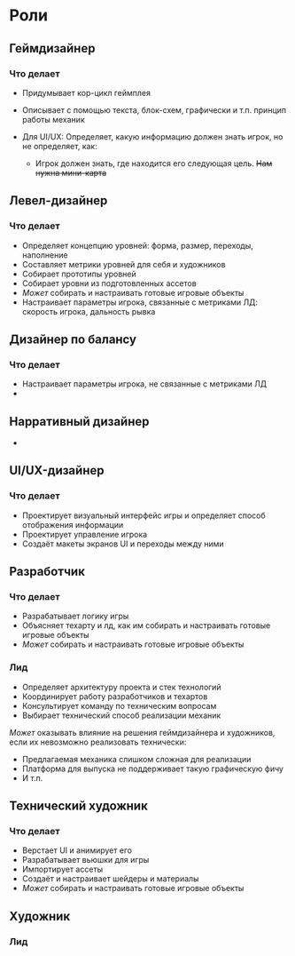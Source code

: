 # Роли
## Геймдизайнер
### Что делает
- Придумывает кор-цикл геймплея
- Описывает с помощью текста, блок-схем, графически и т.п. принцип работы механик

- Для UI/UX: Определяет, какую информацию должен знать игрок, но не определяет, как:
	- Игрок должен знать, где находится его следующая цель. ~~Нам нужна мини-карта~~

## Левел-дизайнер
### Что делает
- Определяет концепцию уровней: форма, размер, переходы, наполнение
- Составляет метрики уровней для себя и художников
- Собирает прототипы уровней
- Собирает уровни из подготовленных ассетов
- *Может* собирать и настраивать готовые игровые объекты
- Настраивает параметры игрока, связанные с метриками ЛД: скорость игрока, дальность рывка

## Дизайнер по балансу
### Что делает
- Настраивает параметры игрока, не связанные с метриками ЛД
- 

## Нарративный дизайнер
- 

## UI/UX-дизайнер
### Что делает
- Проектирует визуальный интерфейс игры и определяет способ отображения информации
- Проектирует управление игрока
- Создаёт макеты экранов UI и переходы между ними

## Разработчик
### Что делает
- Разрабатывает логику игры
- Объясняет техарту и лд, как им собирать и настраивать готовые игровые объекты
- *Может* собирать и настраивать готовые игровые объекты

### Лид
- Определяет архитектуру проекта и стек технологий
- Координирует работу разработчиков и техартов
- Консультирует команду по техническим вопросам
- Выбирает технический способ реализации механик

*Может* оказывать влияние на решения геймдизайнера и художников, если их невозможно реализовать технически:
- Предлагаемая механика слишком сложная для реализации
- Платформа для выпуска не поддерживает такую графическую фичу
- И т.п.

## Технический художник
### Что делает
- Верстает UI и анимирует его
- Разрабатывает вьюшки для игры
- Импортирует ассеты
- Создаёт и настраивает шейдеры и материалы
- *Может* собирать и настраивать готовые игровые объекты

## Художник
### Лид
